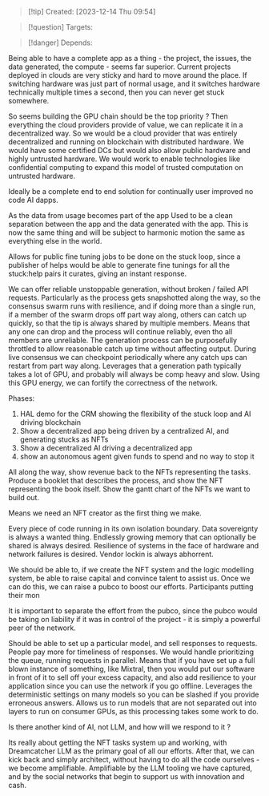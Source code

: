 
>[!tip] Created: [2023-12-14 Thu 09:54]

>[!question] Targets: 

>[!danger] Depends: 

Being able to have a complete app as a thing - the project, the issues, the data generated, the compute - seems far superior.  Current projects deployed in clouds are very sticky and hard to move around the place.  If switching hardware was just part of normal usage, and it switches hardware technically multiple times a second, then you can never get stuck somewhere.

So seems building the GPU chain should be the top priority ?
Then everything the cloud providers provide of value, we can replicate it in a decentralized way.
So we would be a cloud provider that was entirely decentralized and running on blockchain with distributed hardware.  We would have some certified DCs but would also allow public hardware and highly untrusted hardware.  We would work to enable technologies like confidential computing to expand this model of trusted computation on untrusted hardware.

Ideally be a complete end to end solution for continually user improved no code AI dapps.

As the data from usage becomes part of the app
Used to be a clean separation between the app and the data generated with the app.  This is now the same thing and will be subject to harmonic motion the same as everything else in the world.

Allows for public fine tuning jobs to be done on the stuck loop, since a publisher of helps would be able to generate fine tunings for all the stuck:help pairs it curates, giving an instant response.

We can offer reliable unstoppable generation, without broken / failed API requests.  Particularly as the process gets snapshotted along the way, so the consensus swarm runs with resilience, and if doing more than a single run, if a member of the swarm drops off part way along, others can catch up quickly, so that the tip is always shared by multiple members.  Means that any one can drop and the process will continue reliably, even tho all members are unreliable.  The generation process can be purposefully throttled to allow reasonable catch up time without affecting output.  During live consensus we can checkpoint periodically where any catch ups can restart from part way along.  Leverages that a generation path typically takes a lot of GPU, and probably will always be comp heavy and slow.  Using this GPU energy, we can fortify the correctness of the network.

Phases:
1. HAL demo for the CRM showing the flexibility of the stuck loop and AI driving blockchain
2. Show a decentralized app being driven by a centralized AI, and generating stucks as NFTs
3. Show a decentralized AI driving a decentralized app
4. show an autonomous agent given funds to spend and no way to stop it

All along the way, show revenue back to the NFTs representing the tasks.
Produce a booklet that describes the process, and show the NFT representing the book itself.
Show the gantt chart of the NFTs we want to build out.


Means we need an NFT creator as the first thing we make.

Every piece of code running in its own isolation boundary.
Data sovereignty is always a wanted thing.
Endlessly growing memory that can optionally be shared is always desired.
Resilience of systems in the face of hardware and network failures is desired.
Vendor lockin is always abhorrent.

We should be able to, if we create the NFT system and the logic modelling system, be able to raise capital and convince talent to assist us.  Once we can do this, we can raise a pubco to boost our efforts.  Participants putting their mon

It is important to separate the effort from the pubco, since the pubco would be taking on liability if it was in control of the project - it is simply a powerful peer of the network.

Should be able to set up a particular model, and sell responses to requests.  People pay more for timeliness of responses.  We would handle prioritizing the queue, running requests in parallel.  Means that if you have set up a full blown instance of something, like Mixtral, then you would put our software in front of it to sell off your excess capacity, and also add resilience to your application since you can use the network if you go offline.  Leverages the deterministic settings on many models so you can be slashed if you provide erroneous answers.  Allows us to run models that are not separated out into layers to run on consumer GPUs, as this processing takes some work to do.

Is there another kind of AI, not LLM, and how will we respond to it ?

Its really about getting the NFT tasks system up and working, with Dreamcatcher LLM as the primary goal of all our efforts.  After that, we can kick back and simply architect, without having to do all the code ourselves - we become amplifiable.  Amplifiable by the LLM tooling we have captured, and by the social networks that begin to support us with innovation and cash.